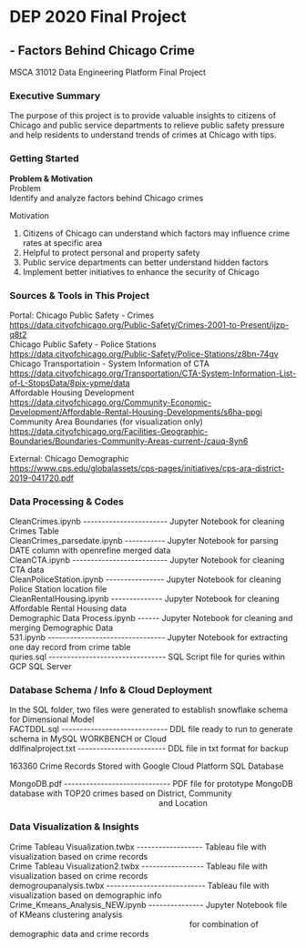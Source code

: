 # DEP 2020 Final Project
## - Factors Behind Chicago Crime
MSCA 31012 Data Engineering Platform Final Project  
### Executive Summary
The purpose of this project is to provide valuable insights to citizens of Chicago and public service departments to relieve public safety pressure and help residents to understand trends of crimes at Chicago with tips.
### Getting Started
**Problem & Motivation**  
Problem  
Identify and analyze factors behind Chicago crimes  

Motivation  
1. Citizens of Chicago can understand which factors may influence crime rates at specific area  
2. Helpful to protect personal and property safety  
3. Public service departments can better understand hidden factors  
4. Implement better initiatives to enhance the security of Chicago
### Sources & Tools in This Project
Portal: Chicago Public Safety - Crimes  
https://data.cityofchicago.org/Public-Safety/Crimes-2001-to-Present/ijzp-q8t2  
Chicago Public Safety - Police Stations  
https://data.cityofchicago.org/Public-Safety/Police-Stations/z8bn-74gv  
Chicago Transportatioin - System Information of CTA  
https://data.cityofchicago.org/Transportation/CTA-System-Information-List-of-L-StopsData/8pix-ypme/data  
Affordable Housing Development  
https://data.cityofchicago.org/Community-Economic-Development/Affordable-Rental-Housing-Developments/s6ha-ppgi  
Community Area Boundaries (for visualization only)  
https://data.cityofchicago.org/Facilities-Geographic-Boundaries/Boundaries-Community-Areas-current-/cauq-8yn6  

External: Chicago Demographic  
https://www.cps.edu/globalassets/cps-pages/initiatives/cps-ara-district-2019-041720.pdf  
### Data Processing & Codes
CleanCrimes.ipynb ----------------------- Jupyter Notebook for cleaning Crimes Table  
CleanCrimes_parsedate.ipynb  ----------- Jupyter Notebook for parsing DATE column with openrefine merged data  
CleanCTA.ipynb -------------------------- Jupyter Notebook for cleaning CTA data  
CleanPoliceStation.ipynb ---------------- Jupyter Notebook for cleaning Police Station location file  
CleanRentalHousing.ipynb -------------- Jupyter Notebook for cleaning Affordable Rental Housing data  
Demographic Data Process.ipynb ------ Jupyter Notebook for cleaning and merging Demographic Data  
531.ipynb -------------------------------- Jupyter Notebook for extracting one day record from crime table  
quries.sql -------------------------------- SQL Script file for quries within GCP SQL Server
### Database Schema / Info & Cloud Deployment
In the SQL folder, two files were generated to establish snowflake schema for Dimensional Model  
FACTDDL.sql ----------------------------- DDL file ready to run to generate schema in MySQL WORKBENCH or Cloud  
ddlfinalproject.txt ------------------------ DDL file in txt format for backup  
  
163360 Crime Records Stored with Google Cloud Platform SQL Database  
  
MongoDB.pdf ----------------------------- PDF file for prototype MongoDB database with TOP20 crimes based on District, Community  
&emsp; &emsp; &emsp; &emsp; &emsp; &emsp; &emsp; &emsp; &emsp; &emsp; &emsp; &emsp; &emsp; &emsp; &ensp; and Location  
### Data Visualization & Insights
Crime Tableau Visualization.twbx ------------------ Tableau file with visualization based on crime records   
Crime Tableau Visualization2.twbx  ----------------- Tableau file with visualization based on crime records   
demogroupanalysis.twbx --------------------------- Tableau file with visualization based on demographic info   
Crime_Kmeans_Analysis_NEW.ipynb --------------- Jupyter Notebook file of KMeans clustering analysis  
&emsp; &emsp; &emsp; &emsp; &emsp; &emsp; &emsp; &emsp; &emsp; &emsp; &emsp; &emsp; &emsp; &emsp; &emsp; &emsp; &emsp; &ensp; for combination of demographic data and crime records
